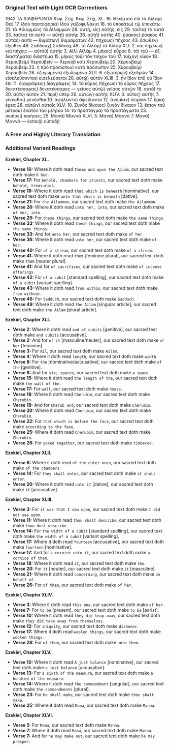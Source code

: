 ### **Original Text with Light OCR Corrections**

1942                                ΤΑ ΔΙΑΦΕΡΟΝΤΑ
Κεφ. Στίχ.                               Κεφ. Στίχ.
XL. 16. Θεεὶμ καὶ ἐπὶ τὰ Αἰλὰμ) Θεὲ
    17. ἰδοὺ παστοφόρια) ἰδοὺ γαζοφυλάκια
    18. τὸ ὑποκάτω) τῷ ὑποκάτω
    21. τὰ Αἰλαμμῶν) τὰ Αἰλαμμῶν
    26. αὐτῇ, εἰς) αὐτῆς, εἰς
    29. ταῦτα) τὰ αὐτὰ
    33. ταῦτα) τὰ αὐτὰ
    — αὐτῇ) αὐτῆς
    36. αὐτῇ) αὐτῆς
    40. ῥύακος) ῥόακος
    41. αὐτὰς) αὐτὰ
    — θυμάτων) θυμιαμάτων
    42. πήχεως) πήχεος
    43. ἔσωθεν) ἔξωθεν
    46. Σαδδοὺχ) Σαδδοὺχ
    49. τὸ Αἰλὰμ) τὰ Αἰλὰμ
XLI. 2. καὶ πήχεων) καὶ πήχεις
    — αὐτοῦ) αὐτῆς
    3. Αἰλ) Αἰλὰμ
    4. μῆκος) εὖρος
    8. τὸ) τοῦ
    — ἐξ· διαστήματα) διάστημα
    15. μῆκος τοῦ) τὸν τοῖχον τοῦ
    17. τοῖχον) οἶκον
    18. Χερουβεὶμ) Χερουβεῖν
    — Χεροὺβ καὶ) Χερουβεὶμ
    20. Χερουβεὶμ) Χερουβεὶμ
    22. ἡ πρὸ προσώπου) κατὰ πρόσωπον
    25. Χερουβεὶμ) Χερουβεῖν
    26. ἐζυγωμένα) ἐξυλωμένα
XLII. 6. ἐξωτέρων) ἐξεδρῶν
    14. εἰσελεύσονται) εἰσελεύσεται
    20. αὐτῷ) αὐτὸν
XLIII. 3. ἦν ἴδον ἐπὶ) οὐ ἴδον ἐπὶ
    11. διαγράψεις) διαγράφεις
    14. τὸ εὖρος πήχεως) τὸ εὖρος πήχεος
    17. δεκατέσσαρας) δεκατέσσαρες
    — γεῖσος αὐτῷ) γεῖσος αὐτῶν
    18. αὐτὸ) τὸ
    20. αὐτὸ) αὐτὸν
    21. περὶ) ὑπὲρ
    26. αὐτῶν) αὐτῆς
XLIV. 3. οὗτος) αὐτῆς
    7. γίνεσθαι) γενέσθαι
    10. ἀφήλαντο) ἀφείλαντο
    12. ἀνομίαν) ἀτιμίαν
    17. ἔρια) ἐρεὰ
    28. αὐτῶν) αὐτοῖς
XLV. 10. Ζυγὸς δίκαιος) ζυγὸν δίκαιον
    13. ἕκτον τοῦ μέτρου) ἑκατὸν τοῦ μέτρου
    14. τὸ πρόσταγμα) τὰ προστάγματα
    23. ποιήσει) ποιήσεις
    25. Μανὰ) Μαννὰ
XLVI. 5. Μανὰ) Μαννὰ
    7. Μανὰ) Μαννὰ
    — ἐκποιῇ) εὐποδῇ

### **A Free and Highly Literary Translation**

### **Additional Variant Readings**

**Ezekiel, Chapter XL.**
*   **Verse 16:** Where it doth read `Theim and upon the Ailam`, our sacred text doth make `O God`.
*   **Verse 17:** For `behold, chambers for priests`, our sacred text doth make `behold, treasuries`.
*   **Verse 18:** Where it doth read `that which is beneath` [nominative], our sacred text doth make `unto that which is beneath` [dative].
*   **Verse 21:** For `the Ailammon`, our sacred text doth make `the Ailammon`.
*   **Verse 26:** Where it doth read `unto her, into`, our sacred text doth make `of her, into`.
*   **Verse 29:** For `these things`, our sacred text doth make `the same things`.
*   **Verse 33:** Where it doth read `these things`, our sacred text doth make `the same things`.
*   **Verse 33:** And for `unto her`, our sacred text doth make `of her`.
*   **Verse 36:** Where it doth read `unto her`, our sacred text doth make `of her`.
*   **Verse 40:** For `of a stream`, our sacred text doth make `of a stream`.
*   **Verse 41:** Where it doth read `them` [feminine plural], our sacred text doth make `them` [neuter plural].
*   **Verse 41:** And for `of sacrifices`, our sacred text doth make `of incense offerings`.
*   **Verse 42:** For `of a cubit` [standard spelling], our sacred text doth make `of a cubit` [variant spelling].
*   **Verse 43:** Where it doth read `from within`, our sacred text doth make `from without`.
*   **Verse 46:** For `Sadduch`, our sacred text doth make `Sadduch`.
*   **Verse 49:** Where it doth read `the Ailam` [singular article], our sacred text doth make `the Ailam` [plural article].

**Ezekiel, Chapter XLI.**
*   **Verse 2:** Where it doth read `and of cubits` [genitive], our sacred text doth make `and cubits` [accusative].
*   **Verse 2:** And for `of it` [masculine/neuter], our sacred text doth make `of her` [feminine].
*   **Verse 3:** For `Ail`, our sacred text doth make `Ailam`.
*   **Verse 4:** Where it doth read `length`, our sacred text doth make `width`.
*   **Verse 8:** For `the` [nominative/accusative], our sacred text doth make `of the` [genitive].
*   **Verse 8:** And for `six; spaces`, our sacred text doth make `a space`.
*   **Verse 15:** Where it doth read `the length of the`, our sacred text doth make `the wall of the`.
*   **Verse 17:** For `wall`, our sacred text doth make `house`.
*   **Verse 18:** Where it doth read `Cherubim`, our sacred text doth make `Cherubin`.
*   **Verse 18:** And for `Cherub and`, our sacred text doth make `Cherubim`.
*   **Verse 20:** Where it doth read `Cherubim`, our sacred text doth make `Cherubim`.
*   **Verse 22:** For `that which is before the face`, our sacred text doth make `according to the face`.
*   **Verse 25:** Where it doth read `Cherubim`, our sacred text doth make `Cherubin`.
*   **Verse 26:** For `yoked together`, our sacred text doth make `timbered`.

**Ezekiel, Chapter XLII.**
*   **Verse 6:** Where it doth read `of the outer ones`, our sacred text doth make `of the chambers`.
*   **Verse 14:** For `they shall enter`, our sacred text doth make `it shall enter`.
*   **Verse 20:** Where it doth read `unto it` [dative], our sacred text doth make `it` [accusative].

**Ezekiel, Chapter XLIII.**
*   **Verse 3:** For `it was that I saw upon`, our sacred text doth make `I did not see upon`.
*   **Verse 11:** Where it doth read `thou shalt describe`, our sacred text doth make `thou dost describe`.
*   **Verse 14:** For `the width of a cubit` [standard spelling], our sacred text doth make `the width of a cubit` [variant spelling].
*   **Verse 17:** Where it doth read `fourteen` [accusative], our sacred text doth make `fourteen` [nominative].
*   **Verse 17:** And for `a cornice unto it`, our sacred text doth make `a cornice of them`.
*   **Verse 18:** Where it doth read `it`, our sacred text doth make `the`.
*   **Verse 20:** For `it` [neuter], our sacred text doth make `it` [masculine].
*   **Verse 21:** Where it doth read `concerning`, our sacred text doth make `on behalf of`.
*   **Verse 26:** For `of them`, our sacred text doth make `of her`.

**Ezekiel, Chapter XLIV.**
*   **Verse 3:** Where it doth read `this one`, our sacred text doth make `of her`.
*   **Verse 7:** For `to be` [present], our sacred text doth make `to be` [aorist].
*   **Verse 10:** Where it doth read `they did leap away`, our sacred text doth make `they did take away from themselves`.
*   **Verse 12:** For `iniquity`, our sacred text doth make `dishonor`.
*   **Verse 17:** Where it doth read `woolen things`, our sacred text doth make `woolen things`.
*   **Verse 28:** For `of them`, our sacred text doth make `unto them`.

**Ezekiel, Chapter XLV.**
*   **Verse 10:** Where it doth read `A just balance` [nominative], our sacred text doth make `a just balance` [accusative].
*   **Verse 13:** For `a sixth of the measure`, our sacred text doth make `a hundred of the measure`.
*   **Verse 14:** Where it doth read `the commandment` [singular], our sacred text doth make `the commandments` [plural].
*   **Verse 23:** For `he shall make`, our sacred text doth make `thou shalt make`.
*   **Verse 25:** Where it doth read `Mana`, our sacred text doth make `Manna`.

**Ezekiel, Chapter XLVI.**
*   **Verse 5:** For `Mana`, our sacred text doth make `Manna`.
*   **Verse 7:** Where it doth read `Mana`, our sacred text doth make `Manna`.
*   **Verse 7:** And for `he may make out`, our sacred text doth make `he may prosper`.